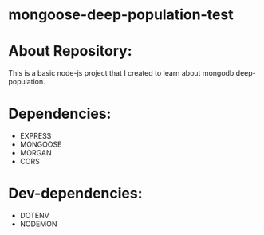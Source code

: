# mongoose-deep-population-test

# About Repository:
This is a basic node-js project that I created to learn about mongodb deep-population.

# Dependencies:
* EXPRESS
* MONGOOSE
* MORGAN
* CORS

# Dev-dependencies:
* DOTENV
* NODEMON
